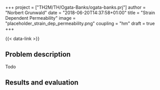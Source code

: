 +++
project = ["TH2M/TH/Ogata-Banks/ogata-banks.prj"]
author = "Norbert Grunwald"
date = "2018-06-20T14:37:58+01:00"
title = "Strain Dependent Permeability"
image = "placeholder_strain_dep_permeability.png"
coupling = "hm"
draft = true
+++

{{< data-link >}}

## Problem description

Todo

## Results and evaluation
